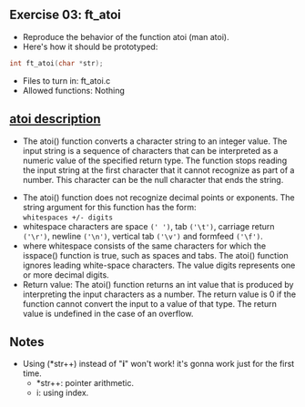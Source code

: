 ## Exercise 03: ft_atoi
+ Reproduce the behavior of the function atoi (man atoi).
+ Here's how it should be prototyped:
```C
int	ft_atoi(char *str);
```
+ Files to turn in: ft_atoi.c
+ Allowed functions: Nothing

## [atoi  description](https://www.ibm.com/docs/en/i/7.4?topic=functions-atoi-convert-character-string-integer)
+ The atoi() function converts a character string to an integer value. The input string is a sequence of characters that can be interpreted as a numeric value of the specified return type. The function stops reading the input string at the first character that it cannot recognize as part of a number. This character can be the null character that ends the string.
* The atoi() function does not recognize decimal points or exponents. The string argument for this function has the form:\
	`whitespaces +/- digits`
* whitespace characters are space `(' ')`, tab `('\t')`, carriage return `('\r')`, newline `('\n')`, vertical tab `('\v')` and formfeed `('\f')`.
* where whitespace consists of the same characters for which the isspace() function is true, such as spaces and tabs. The atoi() function ignores leading white-space characters. The value digits represents one or more decimal digits.
* Return value: The atoi() function returns an int value that is produced by interpreting the input characters as a number. The return value is 0 if the function cannot convert the input to a value of that type. The return value is undefined in the case of an overflow.

## Notes
- Using (\*str++) instead of "**i**" won't work! it's gonna work just for the first time.
	- \*str++: pointer arithmetic.
	- i: using index.